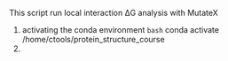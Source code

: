 This script run local interaction ΔG analysis with MutateX

1. activating the conda environment
```bash```
conda activate /home/ctools/protein_structure_course
2. 


